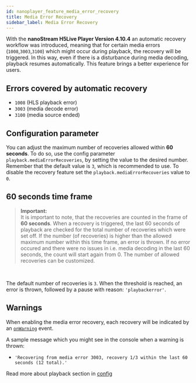 ```yaml
---
id: nanoplayer_feature_media_error_recovery
title: Media Error Recovery
sidebar_label: Media Error Recovery
---
```


With the **nanoStream H5Live Player Version 4.10.4** an automatic recovery workflow was introduced, meaning that for certain media errors (`1008`,`3003`,`3100`) which might occur during playback, the recovery will be triggered.  In this way, even if there is a disturbance during media decoding, playback resumes automatically. This feature brings a better experience for users.

## Errors covered by automatic recovery

- `1008` (HLS playback error)
- `3003` (media decode error)
- `3100` (media source ended)

## Configuration parameter

You can adjust the maximum number of recoveries allowed within **60 seconds**. To do so, use the config parameter 
`playback.mediaErrorRecoveries`, by setting the value to the desired number. Remember that the default value is `3`, which is recommended to use. To disable the recovery feature set the `playback.mediaErrorRecoveries` value to `0`.

## 60 seconds time frame

> **Important:** <br>
>It is important to note, that the recoveries are counted in the frame of **60 seconds**. 
When a recovery is triggered, the last 60 seconds of playback are checked for the total number of recoveries which were set off. If the number (of recoveries) is higher than the allowed maximum number within this time frame, an error is thrown. If no error occured and there were no issues in i.e. media decoding in the last 60 seconds, the count will start again from 0. The number of allowed recoveries can be customized.
<br>

The default number of recoveries is `3`. When the threshold is reached, an error is thrown, followed by a pause with reason: `'playbackerror'`.


## Warnings

When enabling the media error recovery, each recovery will be indicated by an [`onWarning`](https://docs.nanocosmos.de/docs/nanoplayer/nanoplayer_api#onwarning) event.

A sample message which you might see in the console when a warning is thrown:
* `'Recovering from media error 3003, recovery 1/3 within the last 60 seconds (12 total).'`

Read more about playback section in [config](https://docs.nanocosmos.de/docs/nanoplayer/nanoplayer_api#nanoplayerconfig--codeobjectcode)

